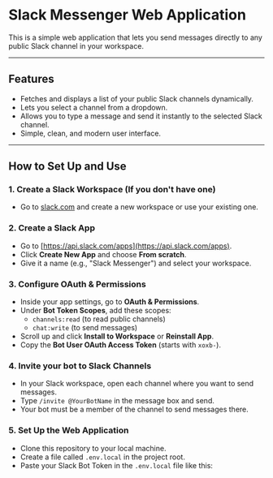 # Slack Messenger Web Application

This is a simple web application that lets you send messages directly to any public Slack channel in your workspace.

---

## Features

- Fetches and displays a list of your public Slack channels dynamically.
- Lets you select a channel from a dropdown.
- Allows you to type a message and send it instantly to the selected Slack channel.
- Simple, clean, and modern user interface.

---

## How to Set Up and Use

### 1. Create a Slack Workspace (If you don't have one)

- Go to [slack.com](https://slack.com/) and create a new workspace or use your existing one.

### 2. Create a Slack App

- Go to [https://api.slack.com/apps](https://api.slack.com/apps).
- Click **Create New App** and choose **From scratch**.
- Give it a name (e.g., "Slack Messenger") and select your workspace.

### 3. Configure OAuth & Permissions

- Inside your app settings, go to **OAuth & Permissions**.
- Under **Bot Token Scopes**, add these scopes:
  - `channels:read` (to read public channels)
  - `chat:write` (to send messages)
- Scroll up and click **Install to Workspace** or **Reinstall App**.
- Copy the **Bot User OAuth Access Token** (starts with `xoxb-`).

### 4. Invite your bot to Slack Channels

- In your Slack workspace, open each channel where you want to send messages.
- Type `/invite @YourBotName` in the message box and send.
- Your bot must be a member of the channel to send messages there.

### 5. Set Up the Web Application

- Clone this repository to your local machine.
- Create a file called `.env.local` in the project root.
- Paste your Slack Bot Token in the `.env.local` file like this:

